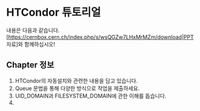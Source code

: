 # HTCondor 튜토리얼
내용은 다음과 같습니다. 
[https://cernbox.cern.ch/index.php/s/wsQGZw7LHxMrMZm/download|PPT 자료]와 함께하십시오!
## Chapter 정보
1. HTCondor의 자동설치와 관련한 내용을 담고 있습니다. 
2. Queue 문법을 통해 다양한 방식으로 작업을 제출하세요.
3. UID_DOMAIN과 FILESYSTEM_DOMAIN에 관한 이해를 돕습니다.
4. 

